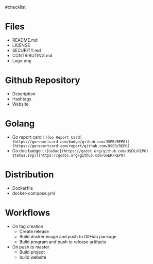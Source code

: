 #checklist

# Files
+ README.md
+ LICENSE
+ SECURITY.md
+ CONTRIBUTING.md
+ Logo.png

# Github Repository
+ Description
+ Hashtags
+ Website

# Golang
+ Go report card 
`[![Go Report Card](https://goreportcard.com/badge/github.com/USER/REPO)](https://goreportcard.com/report/github.com/USER/REPO)`
+ Go doc badge 
`[![GoDoc](https://godoc.org/github.com/USER/REPO?status.svg)](https://godoc.org/github.com/USER/REPO)`

# Distribution
+ Dockerfile
+ docker-compose.yml

# Workflows

+ On tag creation
  + Create release 
  + Build docker image and push to GitHub package
  + Build program and push to release artifacts
+ On push to master
  + Build project
  + build website 